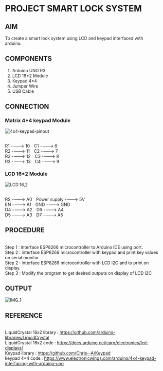 # PROJECT SMART LOCK SYSTEM


## AIM

To create a smart lock  system using LCD and keypad interfaced with arduino.


## COMPONENTS

1) Arduino UNO R3
2) LCD 16*2 Module
3) Keypad 4*4
4) Jumper Wire
5) USB Cable


## CONNECTION

### Matrix 4*4 keypad Module

 ![4x4-keypad-pinout](https://github.com/user-attachments/assets/dc83c5ce-cfc7-42b1-bf37-a125abce1cc1)

<br> R1 ---->  10&ensp;&ensp;C1 ---->  6
<br> R2 ---->  11&ensp;&ensp;C2 ---->  7
<br> R3 ---->  12&ensp;&ensp;C3 ---->  8
<br> R3 ---->  13&ensp;&ensp;C4 ---->  9	

### LCD 16*2  Module
 
![LCD 16,2](https://github.com/user-attachments/assets/ea945f49-f252-4be1-a027-1b8c65f92841)

<br> RS ---->  A0&ensp;&ensp;Power supply  ---->  5V
<br> EN ---->  A1&ensp;&ensp;GND   ---->  GND
<br> D4 ---->  A2&ensp;&ensp;D6 ---->  A4
<br> D5 ---->  A3&ensp;&ensp;D7 ---->  A5


## PROCEDURE

<br> Step 1 : Interface ESP8266 microcontroller to Arduino IDE using port.
<br> Step 2 : Interface ESP8266 microcontroller with keypad and print key values on serial monitor.
<br> Step 2 : Interface ESP8266 microcontroller with LCD I2C and to print on display.
<br> Step 3 : Modify the program to get desired outputs on display of LCD I2C


## OUTPUT

![IMG_1](https://github.com/user-attachments/assets/d91ea7ef-ddce-4b4a-b91b-2932dd2e5b11)


## REFERENCE

<br> LiquidCrystal 16x2 library : https://github.com/arduino-libraries/LiquidCrystal
<br> LiquidCrystal 16x2 code : https://docs.arduino.cc/learn/electronics/lcd-displays/
<br> Keypad library : https://github.com/Chris--A/Keypad
<br> keypad 4*4 code : https://www.electronicwings.com/arduino/4x4-keypad-interfacing-with-arduino-uno
